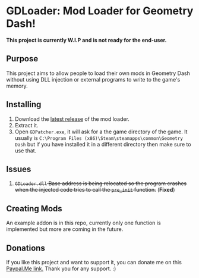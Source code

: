 # GDLoader: Mod Loader for Geometry Dash!

**This project is currently W.I.P and is not ready for the end-user.**

## Purpose
This project aims to allow people to load their own mods in Geometry Dash without using DLL injection or external programs to write to the game's memory.

## Installing
1. Download the [latest release](https://github.com/Bonkeyzz/GDLoader/releases) of the mod loader.
2. Extract it.
3. Open `GDPatcher.exe`, it will ask for a the game directory of the game. It usually is `C:\Program Files (x86)\Steam\steamapps\common\Geometry Dash` but if you have installed it in a different directory then make sure to use that.

## Issues
1. ~~`GDLoader.dll` Base address is being relocated so the program crashes when the injected code tries to call the `pre_init` function.~~ (**Fixed**)

## Creating Mods
An example addon is in this repo, currently only one function is implemented but more are coming in the future.

## Donations
If you like this project and want to support it, you can donate me on this [Paypal.Me link.](https://www.paypal.com/paypalme/bonkeyzz) Thank you for any support. :)
